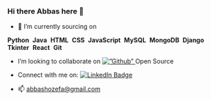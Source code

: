 ### Hi there Abbas here 👋



- 🔭 I’m currently sourcing on 
 <div>
  <b>Python</b>&nbsp;
  <b>Java</b>&nbsp;  
  <b>HTML</b>&nbsp;
  <b>CSS</b>&nbsp;
  <b>JavaScript</b>&nbsp; 
  <b>MySQL</b>&nbsp;
  <b>MongoDB</b>&nbsp;
  <b>Django</b>&nbsp;    
  <b>Tkinter</b>&nbsp;
  <b>React</b>&nbsp;
  <b>Git</b>&nbsp;
</div>

-  I’m looking to collaborate on <a href="https://github.com/Abbashozefa"><img src="![GitHub](https://img.shields.io/badge/github-%23121011.svg?style=for-the-badge&logo=github&logoColor=white)" alt=”Github” />&nbsp;</a>Open Source

- Connect with me on: <a href="https://www.linkedin.com/in/abbas-hozefa-a13a14200">
    <img src="https://img.shields.io/badge/LinkedIn-blue?style=for-the-badge&logo=linkedin&logoColor=white" alt="LinkedIn Badge"/>
  </a>
-  📫 abbashozefa@gmail.com


